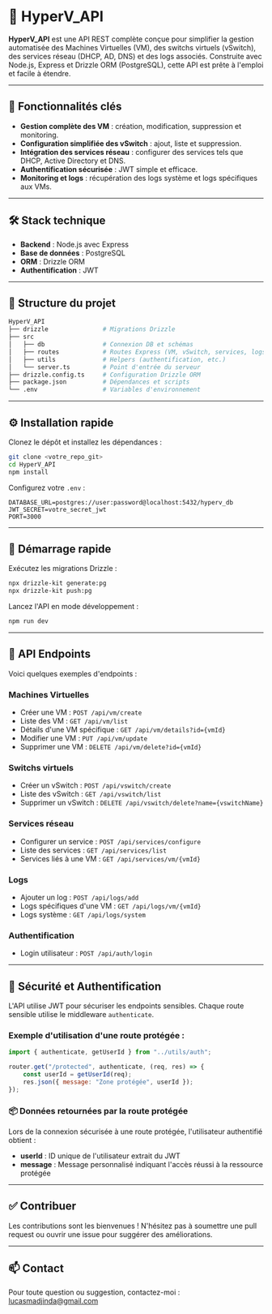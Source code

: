 # 🚀 HyperV_API

**HyperV_API** est une API REST complète conçue pour simplifier la gestion automatisée des Machines Virtuelles (VM), des switchs virtuels (vSwitch), des services réseau (DHCP, AD, DNS) et des logs associés. Construite avec Node.js, Express et Drizzle ORM (PostgreSQL), cette API est prête à l'emploi et facile à étendre.

---

## 🎯 Fonctionnalités clés

- **Gestion complète des VM** : création, modification, suppression et monitoring.
- **Configuration simplifiée des vSwitch** : ajout, liste et suppression.
- **Intégration des services réseau** : configurer des services tels que DHCP, Active Directory et DNS.
- **Authentification sécurisée** : JWT simple et efficace.
- **Monitoring et logs** : récupération des logs système et logs spécifiques aux VMs.

---

## 🛠️ Stack technique

- **Backend** : Node.js avec Express
- **Base de données** : PostgreSQL
- **ORM** : Drizzle ORM
- **Authentification** : JWT

---

## 📂 Structure du projet

```bash
HyperV_API
├── drizzle               # Migrations Drizzle
├── src
│   ├── db                # Connexion DB et schémas
│   ├── routes            # Routes Express (VM, vSwitch, services, logs)
│   ├── utils             # Helpers (authentification, etc.)
│   └── server.ts         # Point d'entrée du serveur
├── drizzle.config.ts     # Configuration Drizzle ORM
├── package.json          # Dépendances et scripts
└── .env                  # Variables d'environnement
```

---

## ⚙️ Installation rapide

Clonez le dépôt et installez les dépendances :

```bash
git clone <votre_repo_git>
cd HyperV_API
npm install
```

Configurez votre `.env` :

```env
DATABASE_URL=postgres://user:password@localhost:5432/hyperv_db
JWT_SECRET=votre_secret_jwt
PORT=3000
```

---

## 🚀 Démarrage rapide

Exécutez les migrations Drizzle :

```bash
npx drizzle-kit generate:pg
npx drizzle-kit push:pg
```

Lancez l'API en mode développement :

```bash
npm run dev
```

---

## 📌 API Endpoints

Voici quelques exemples d'endpoints :

### Machines Virtuelles

- Créer une VM : `POST /api/vm/create`
- Liste des VM : `GET /api/vm/list`
- Détails d'une VM spécifique : `GET /api/vm/details?id={vmId}`
- Modifier une VM : `PUT /api/vm/update`
- Supprimer une VM : `DELETE /api/vm/delete?id={vmId}`

### Switchs virtuels

- Créer un vSwitch : `POST /api/vswitch/create`
- Liste des vSwitch : `GET /api/vswitch/list`
- Supprimer un vSwitch : `DELETE /api/vswitch/delete?name={vswitchName}`

### Services réseau

- Configurer un service : `POST /api/services/configure`
- Liste des services : `GET /api/services/list`
- Services liés à une VM : `GET /api/services/vm/{vmId}`

### Logs

- Ajouter un log : `POST /api/logs/add`
- Logs spécifiques d'une VM : `GET /api/logs/vm/{vmId}`
- Logs système : `GET /api/logs/system`

### Authentification

- Login utilisateur : `POST /api/auth/login`

---

## 🔐 Sécurité et Authentification

L'API utilise JWT pour sécuriser les endpoints sensibles. Chaque route sensible utilise le middleware `authenticate`.

### Exemple d'utilisation d'une route protégée :

```javascript
import { authenticate, getUserId } from "../utils/auth";

router.get("/protected", authenticate, (req, res) => {
	const userId = getUserId(req);
	res.json({ message: "Zone protégée", userId });
});
```

### 📦 Données retournées par la route protégée

Lors de la connexion sécurisée à une route protégée, l'utilisateur authentifié obtient :

- **userId** : ID unique de l'utilisateur extrait du JWT
- **message** : Message personnalisé indiquant l'accès réussi à la ressource protégée

---

## ✅ Contribuer

Les contributions sont les bienvenues ! N'hésitez pas à soumettre une pull request ou ouvrir une issue pour suggérer des améliorations.

---

## 📫 Contact

Pour toute question ou suggestion, contactez-moi : [lucasmadjinda@gmail.com](mailto:lucasmadjinda@gmail.com)
